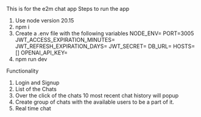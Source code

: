 This is for the e2m chat app
Steps to run the app
1. Use node version 20.15
2. npm i
3. Create a .env file with the following variables
NODE_ENV= 
PORT=3005
JWT_ACCESS_EXPIRATION_MINUTES=
JWT_REFRESH_EXPIRATION_DAYS=
JWT_SECRET=
DB_URL=
HOSTS=[]
OPENAI_API_KEY=
4. npm run dev

Functionality
1. Login and Signup
2. List of the Chats
3. Over the click of the chats 10 most recent chat history will popup
4. Create group of chats with the available users to be a part of it.
5. Real time chat
